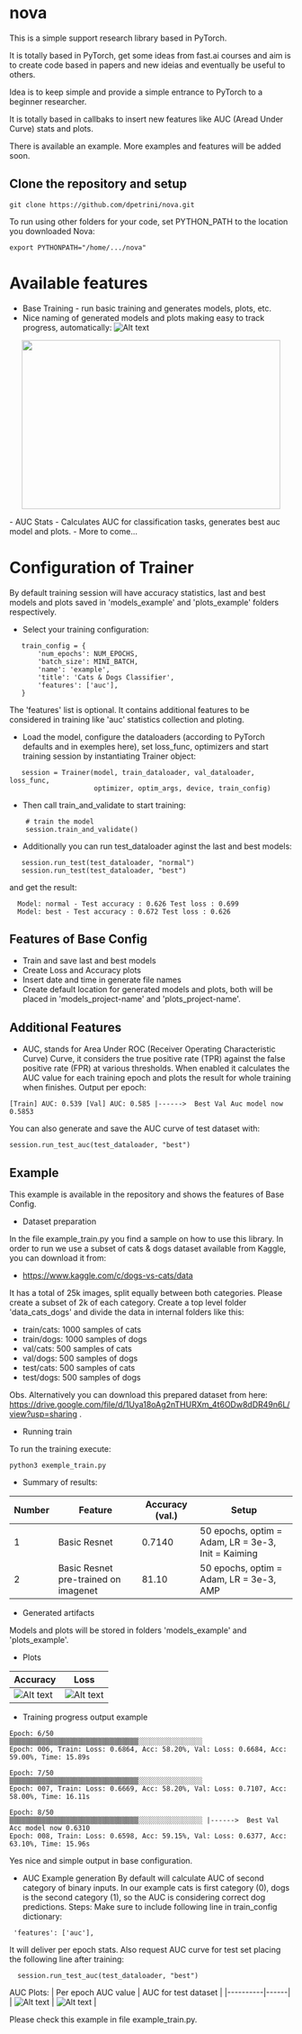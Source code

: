# nova
This is a simple support research library based in PyTorch.

It is totally based in PyTorch, get some ideas from fast.ai courses and aim is to create code based in papers and new ideias and eventually be useful to others.

Idea is to keep simple and provide a simple entrance to PyTorch to a beginner researcher.

It is totally based in callbaks to insert new features like AUC (Aread Under Curve) stats and plots.

There is available an example. More examples and features will be added soon.

## Clone the repository and setup
 ```
 git clone https://github.com/dpetrini/nova.git
 ```
To run using other folders for your code, set PYTHON_PATH to the location you downloaded Nova:
 ```
export PYTHONPATH="/home/.../nova"
 ```

 # Available features
  - Base Training - run basic training and generates models, plots, etc.
  - Nice naming of generated models and plots making easy to track progress, automatically:
  ![Alt text](images/naming_features.png?raw=true "Naming features")
  <p align="center">
  <img width="460" height="300" src="images/naming_features.png">
  </p>
  - AUC Stats - Calculates AUC for classification tasks, generates best auc model and plots.
  - More to come...

# Configuration of Trainer

By default training session will have accuracy statistics, last and best models and plots saved in 'models_example' and 'plots_example' folders respectively.

 - Select your training configuration:
 ```
    train_config = {
        'num_epochs': NUM_EPOCHS,
        'batch_size': MINI_BATCH,
        'name': 'example',
        'title': 'Cats & Dogs Classifier',
        'features': ['auc'],
    }
 ```

The 'features' list is optional. It contains additional features to be considered in training like 'auc' statistics collection and ploting.
 - Load the model, configure the dataloaders (according to PyTorch defaults and in exemples here), set loss_func, optimizers and start training session by instantiating Trainer object:

 ```
    session = Trainer(model, train_dataloader, val_dataloader, loss_func,
                      optimizer, optim_args, device, train_config)
```

 - Then call train_and_validate to start training:
```
    # train the model
    session.train_and_validate()
 ```
 - Additionally you can run test_dataloader aginst the last and best models:
 ```
    session.run_test(test_dataloader, "normal")
    session.run_test(test_dataloader, "best")
  ```
  and get the result:
  ```
    Model: normal - Test accuracy : 0.626 Test loss : 0.699
    Model: best - Test accuracy : 0.672 Test loss : 0.626

  ```
## Features of Base Config

 - Train and save last and best models
 - Create Loss and Accuracy plots
 - Insert date and time in generate file names
 - Create default location for generated models and plots, both will be placed in 'models_project-name' and 'plots_project-name'.

## Additional Features

 - AUC, stands for Area Under ROC (Receiver Operating Characteristic Curve) Curve, it considers the true positive rate (TPR) against the false positive rate (FPR) at various thresholds. When enabled it calculates the AUC value for each training epoch and plots the result for whole training when finishes.
 Output per epoch:
 ```
[Train] AUC: 0.539 [Val] AUC: 0.585 |------>  Best Val Auc model now 0.5853
 ```
You can also generate and save the AUC curve of test dataset with:
```
session.run_test_auc(test_dataloader, "best")
```

## Example

This example is available in the repository and shows the features of Base Config.

- Dataset preparation

In the file example_train.py you find a sample on how to use this library. In order to run we use a subset of cats & dogs dataset available from Kaggle, you can download it from:

- https://www.kaggle.com/c/dogs-vs-cats/data 

It has a total of 25k images, split equally between both categories. Please create a subset of 2k of each category. Create a top level folder 'data_cats_dogs' and divide the data in internal folders like this:

 - train/cats: 1000 samples of cats
 - train/dogs: 1000 samples of dogs
 - val/cats: 500 samples of cats
 - val/dogs: 500 samples of dogs
 - test/cats: 500 samples of cats
 - test/dogs: 500 samples of dogs

 Obs. Alternatively you can download this prepared dataset from here: https://drive.google.com/file/d/1Uya18oAg2nTHURXm_4t6ODw8dDR49n6L/view?usp=sharing .

 - Running train
 
 To run the training execute:

 ```
 python3 exemple_train.py
 ```

 - Summary of results:

| Number | Feature       | Accuracy (val.)     | Setup          |
| ------ | ------------- | ------------- | -------------- |
| 1 | Basic Resnet  | 0.7140  |  50 epochs, optim = Adam, LR = 3e-3, Init = Kaiming    |
| 2 | Basic Resnet pre-trained on imagenet | 81.10  | 50 epochs, optim = Adam, LR = 3e-3, AMP      |

- Generated artifacts

Models and plots will be stored in folders 'models_example' and 'plots_example'.

- Plots

| Accuracy | Loss |
|----------|------|
| ![Alt text](images/2020-07-12-08h28m_acc_curve.png?raw=true "Accuracy Curve") | ![Alt text](images/2020-08-12-08h28m_loss_curve.png?raw=true "Loss Curve") |

- Training progress output example
 ```
Epoch: 6/50
▒▒▒▒▒▒▒▒▒▒▒▒▒▒▒▒▒▒▒▒▒▒▒▒▒▒▒▒▒▒▒▒░░░░░░░░░░░░░░░░
Epoch: 006, Train: Loss: 0.6864, Acc: 58.20%, Val: Loss: 0.6684, Acc: 59.00%, Time: 15.89s

Epoch: 7/50
▒▒▒▒▒▒▒▒▒▒▒▒▒▒▒▒▒▒▒▒▒▒▒▒▒▒▒▒▒▒▒▒░░░░░░░░░░░░░░░░
Epoch: 007, Train: Loss: 0.6669, Acc: 58.20%, Val: Loss: 0.7107, Acc: 58.00%, Time: 16.11s

Epoch: 8/50
▒▒▒▒▒▒▒▒▒▒▒▒▒▒▒▒▒▒▒▒▒▒▒▒▒▒▒▒▒▒▒▒░░░░░░░░░░░░░░░░ |------>  Best Val Acc model now 0.6310
Epoch: 008, Train: Loss: 0.6598, Acc: 59.15%, Val: Loss: 0.6377, Acc: 63.10%, Time: 15.96s
 ```
Yes nice and simple output in base configuration.

 - AUC Example generation
By default will calculate AUC of second category of binary inputs. In our example cats is first category (0), dogs is the second category (1), so the AUC is considering correct dog predictions.
 Steps:
 Make sure to include following line in train_config dictionary:
 ```
  'features': ['auc'],
 ```
 It will deliver per epoch stats. Also request AUC curve for test set placing the following line after training:
```
  session.run_test_auc(test_dataloader, "best")
```
AUC Plots:
| Per epoch AUC value | AUC for test dataset |
|----------|------|
| ![Alt text](images/2020-09-22-17h35m_AUC_curve_AUC_08559.png?raw=true "Training AUC") | ![Alt text](images/2020-09-22-17h35m_Category_1_ROC.png?raw=true "Test AUC Curve") |

Please check this example in file example_train.py.






